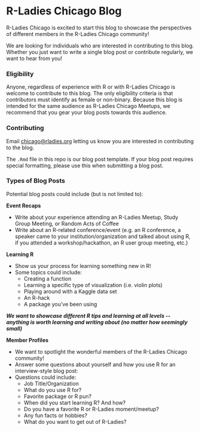 # R-Ladies Chicago Blog
   
   
R-Ladies Chicago is excited to start this blog to showcase the perspectives of different members in the R-Ladies Chicago community!

We are looking for individuals who are interested in contributing to this blog. Whether you just want to write a single blog post or contribute regularly, we want to hear from you!  
  
  
### Eligibility  
  
Anyone, regardless of experience with R or with R-Ladies Chicago is welcome to contribute to this blog. The only eligibility criteria is that contributors must identify as female or non-binary. Because this blog is intended for the same audience as R-Ladies Chicago Meetups, we recommend that you gear your blog posts towards this audience.  
  
  
### Contributing  
  
Email chicago@rladies.org letting us know you are interested in contributing to the blog.   
  
The `.Rmd` file in this repo is our blog post template. If your blog post requires special formatting, please use this when submitting a blog post.         
 
  
### Types of Blog Posts  
  
Potential blog posts could include (but is not limited to):  
  
**Event Recaps**  
  
* Write about your experience attending an R-Ladies Meetup, Study Group Meeting, or Random Acts of Coffee  
* Write about an R-related conference/event (e.g. an R conference, a speaker came to your institution/organization and talked about using R, if you attended a workshop/hackathon, an R user group meeting, etc.)    
  
  
**Learning R**  
  
* Show us your process for learning something new in R!   
* Some topics could include:  
  + Creating a function  
  + Learning a specific type of visualization (i.e. violin plots)  
  + Playing around with a Kaggle data set  
  + An R-hack  
  + A package you’ve been using  
  
_**We want to showcase different R tips and learning at all levels -- anything is worth learning and writing about (no matter how seemingly small)**_


**Member Profiles**  
  
* We want to spotlight the wonderful members of the R-Ladies Chicago community!  
* Answer some questions about yourself and how you use R for an interview-style blog post:  
* Questions could include:  
  + Job Title/Organization  
  + What do you use R for?   
  + Favorite package or R pun?  
  + When did you start learning R? And how?   
  + Do you have a favorite R or R-Ladies moment/meetup?   
  + Any fun facts or hobbies?  
  + What do you want to get out of R-Ladies?  
  
  
